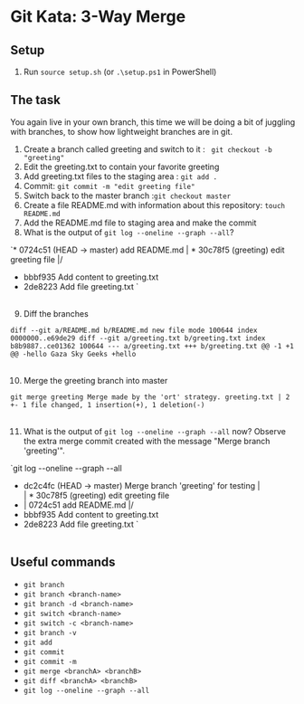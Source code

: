 # Git Kata: 3-Way Merge

## Setup

1. Run `source setup.sh` (or `.\setup.ps1` in PowerShell)

## The task

You again live in your own branch, this time we will be doing a bit of juggling with branches, to show how lightweight branches are in git.

1. Create a branch called greeting and switch to it :  ` git checkout -b "greeting"` <br>
2. Edit the greeting.txt to contain your favorite greeting <br>
3. Add greeting.txt files to the staging area : `git add .`  <br>
4. Commit: `git commit -m "edit greeting file"` <br>
5. Switch back to the master branch :`git checkout master` <br>
6. Create a file README.md with information about this repository: `touch README.md` <br>
7. Add the README.md file to staging area and make the commit <br>
8. What is the output of `git log --oneline --graph --all`?<br>

`* 0724c51 (HEAD -> master) add README.md
| * 30c78f5 (greeting) edit greeting file
|/
* bbbf935 Add content to greeting.txt
* 2de8223 Add file greeting.txt
`<br><br>

9. Diff the branches<br>

`diff --git a/README.md b/README.md
new file mode 100644
index 0000000..e69de29
diff --git a/greeting.txt b/greeting.txt
index b8b9887..ce01362 100644
--- a/greeting.txt
+++ b/greeting.txt
@@ -1 +1 @@
-hello Gaza Sky Geeks
+hello` <br><br>

10. Merge the greeting branch into master<br>

`git merge greeting
Merge made by the 'ort' strategy.
 greeting.txt | 2 +-
 1 file changed, 1 insertion(+), 1 deletion(-)
`<br><br>

11. What is the output of `git log --oneline --graph --all` now? Observe the extra merge commit created with the message "Merge branch 'greeting'".<br>

`git log --oneline --graph --all
*   dc2c4fc (HEAD -> master) Merge branch 'greeting' for testing
|\
| * 30c78f5 (greeting) edit greeting file
* | 0724c51 add README.md
|/
* bbbf935 Add content to greeting.txt
* 2de8223 Add file greeting.txt
`<br><br>

## Useful commands

- `git branch`
- `git branch <branch-name>`
- `git branch -d <branch-name>`
- `git switch <branch-name>`
- `git switch -c <branch-name>`
- `git branch -v`
- `git add`
- `git commit`
- `git commit -m`
- `git merge <branchA> <branchB>`
- `git diff <branchA> <branchB>`
- `git log --oneline --graph --all`
